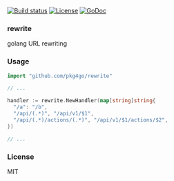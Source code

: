 
[![Build status][travis-img]][travis-url]
[![License][license-img]][license-url]
[![GoDoc][doc-img]][doc-url]

### rewrite

golang URL rewriting

### Usage

```go
import "github.com/pkg4go/rewrite"

// ...

handler := rewrite.NewHandler(map[string]string{
  "/a": "/b",
  "/api/(.*)", "/api/v1/$1",
  "/api/(.*)/actions/(.*)", "/api/v1/$1/actions/$2",
})

// ...
```

### License
MIT

[travis-img]: https://img.shields.io/travis/pkg4go/rewrite.svg?style=flat-square
[travis-url]: https://travis-ci.org/pkg4go/rewrite
[license-img]: https://img.shields.io/badge/license-MIT-green.svg?style=flat-square
[license-url]: http://opensource.org/licenses/MIT
[doc-img]: https://img.shields.io/badge/GoDoc-reference-blue.svg?style=flat-square
[doc-url]: http://godoc.org/github.com/pkg4go/rewrite
